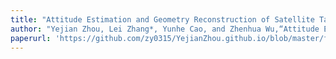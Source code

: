 ```yaml
---
title: "Attitude Estimation and Geometry Reconstruction of Satellite Targets Based on ISAR Image Sequence Interpretation"
author: "Yejian Zhou, Lei Zhang*, Yunhe Cao, and Zhenhua Wu,“Attitude Estimation and Geometry Reconstruction of Satellite Targets Based on ISAR Image Sequence Interpretation,” IEEE Transactions on Aerospace and Electronic Systems, vol. 55, no. 4, pp. 1698-1711, 2019."
paperurl: 'https://github.com/zy0315/YejianZhou.github.io/blob/master/files/Attitude_Estimation_and_Geometry_Reconstruction_of_Satellite_Targets_Based_on_ISAR_Image_Sequence_Interpretation.pdf'
---
```

